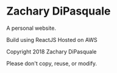# Zachary DiPasquale

A personal website.

Build using ReactJS
Hosted on AWS

Copyright 2018 Zachary DiPasquale

Please don't copy, reuse, or modify.

